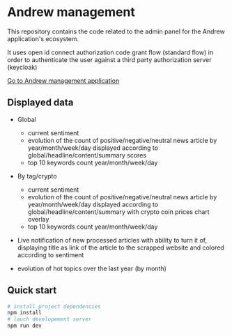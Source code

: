# Andrew management

This repository contains the code related to the admin panel for the Andrew application's ecosystem.

It uses open id connect authorization code grant flow (standard flow) in order to authenticate the user against a third party authorization server (keycloak)

[Go to Andrew management application](https://andrew-management.students-epitech.ovh/)


## Displayed data

- Global 
  - current sentiment 
  - evolution of the count of positive/negative/neutral news article by year/month/week/day displayed according to global/headline/content/summary scores
  - top 10 keywords count year/month/week/day
- By tag/crypto
  - current sentiment 
  - evolution of the count of positive/negative/neutral news article by year/month/week/day displayed according to global/headline/content/summary with crypto coin prices chart overlay
  - top 10 keywords count year/month/week/day

- Live notification of new processed articles with ability to turn it of, displaying title as link of the article to the scrapped website and colored according to sentiment


- evolution of hot topics over the last year (by month)

## Quick start

```bash
# install project dependencies
npm install
# lauch developement server
npm run dev
```

